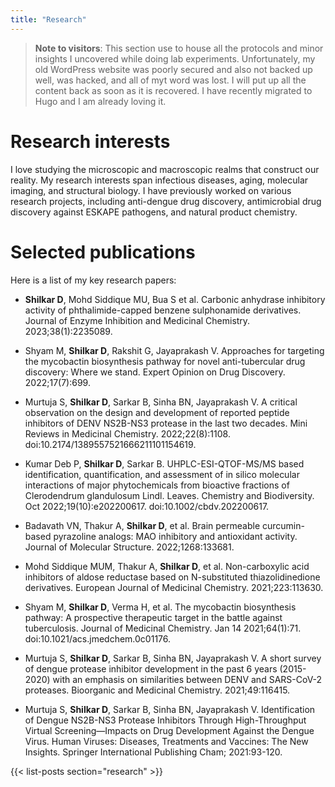 ```yaml
---
title: "Research" 
---
```


> **Note to visitors**: This section use to house all the protocols and minor insights I uncovered while doing lab experiments. Unfortunately, my old WordPress website was poorly secured and also not backed up well, was hacked, and all of myt word was lost. I will put up all the content back as soon as it is recovered. I have recently migrated to Hugo and I am already loving it. 

# Research interests
I love studying the microscopic and macroscopic realms that construct our reality. My research interests span infectious diseases, aging, molecular imaging, and structural biology. I have previously worked on various research projects, including anti-dengue drug discovery, antimicrobial drug discovery against ESKAPE pathogens, and natural product chemistry. 

# Selected publications
Here is a list of my key research papers:

-   **Shilkar D**, Mohd Siddique MU, Bua S et al. Carbonic anhydrase inhibitory
    activity of phthalimide-capped benzene sulphonamide derivatives. Journal of
    Enzyme Inhibition and Medicinal Chemistry. 2023;38(1):2235089.

-   Shyam M, **Shilkar D**, Rakshit G, Jayaprakash V. Approaches for targeting
    the mycobactin biosynthesis pathway for novel anti-tubercular drug
    discovery: Where we stand. Expert Opinion on Drug Discovery. 2022;17(7):699.

-   Murtuja S, **Shilkar D**, Sarkar B, Sinha BN, Jayaprakash V. A critical
    observation on the design and development of reported peptide inhibitors of
    DENV NS2B-NS3 protease in the last two decades. Mini Reviews in Medicinal
    Chemistry. 2022;22(8):1108. doi:10.2174/1389557521666211101154619.

-   Kumar Deb P, **Shilkar D**, Sarkar B. UHPLC-ESI-QTOF-MS/MS based
    identification, quantification, and assessment of in silico molecular
    interactions of major phytochemicals from bioactive fractions of
    Clerodendrum glandulosum Lindl. Leaves. Chemistry and Biodiversity. Oct
    2022;19(10):e202200617. doi:10.1002/cbdv.202200617.

-   Badavath VN, Thakur A, **Shilkar D**, et al. Brain permeable curcumin-based
    pyrazoline analogs: MAO inhibitory and antioxidant activity. Journal of
    Molecular Structure. 2022;1268:133681.

-   Mohd Siddique MUM, Thakur A, **Shilkar D**, et al. Non-carboxylic acid
    inhibitors of aldose reductase based on N-substituted thiazolidinedione
    derivatives. European Journal of Medicinal Chemistry. 2021;223:113630.

-   Shyam M, **Shilkar D**, Verma H, et al. The mycobactin biosynthesis pathway:
    A prospective therapeutic target in the battle against tuberculosis. Journal
    of Medicinal Chemistry. Jan 14 2021;64(1):71.
    doi:10.1021/acs.jmedchem.0c01176.

-   Murtuja S, **Shilkar D**, Sarkar B, Sinha BN, Jayaprakash V. A short survey
    of dengue protease inhibitor development in the past 6 years (2015-2020)
    with an emphasis on similarities between DENV and SARS-CoV-2 proteases.
    Bioorganic and Medicinal Chemistry. 2021;49:116415.

-   Murtuja S, **Shilkar D**, Sarkar B, Sinha BN, Jayaprakash V. Identification
    of Dengue NS2B-NS3 Protease Inhibitors Through High-Throughput Virtual
    Screening—Impacts on Drug Development Against the Dengue Virus. Human
    Viruses: Diseases, Treatments and Vaccines: The New Insights. Springer
    International Publishing Cham; 2021:93-120.





{{< list-posts section="research" >}}


